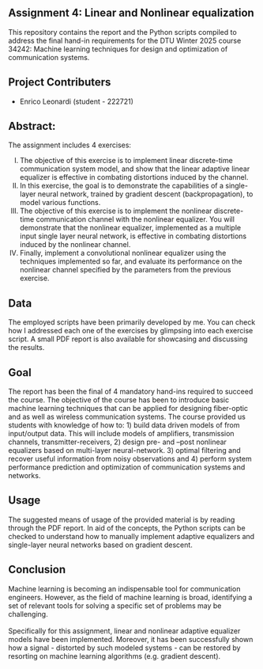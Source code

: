 ## Assignment 4: Linear and Nonlinear equalization
This repository contains the report and the Python scripts compiled to address the final hand-in requirements for the DTU Winter 2025 course 34242: Machine learning techniques for design and optimization of communication systems.

## Project Contributers
<ul>
  <li>Enrico Leonardi (student - 222721)</li>
</ul>

## Abstract:
The assignment includes 4 exercises:
<ol type="I">
  <li>The objective of this exercise is to implement linear discrete-time communication system model, and show that the linear adaptive linear equalizer is effective in combating distortions induced by the channel.</li>
  <li>In this exercise, the goal is to demonstrate the capabilities of a single-layer neural network, trained by gradient descent (backpropagation), to model various functions.</li>
  <li>The objective of this exercise is to implement the nonlinear discrete-time communication channel with the nonlinear equalizer. You will demonstrate that the nonlinear equalizer, implemented as a multiple input single layer neural network, is effective in combating distortions induced by the nonlinear channel.</li>
  <li>Finally, implement a convolutional nonlinear equalizer using the techniques implemented so far, and evaluate its performance on the nonlinear channel specified by the parameters from the previous exercise.</li>
</ol>

## Data
The employed scripts have been primarily developed by me. You can check how I addressed each one of the exercises by glimpsing into each exercise script. A small PDF report is also available for showcasing and discussing the results.

## Goal
The report has been the final of 4 mandatory hand-ins required to succeed the course. The objective of the course has been to introduce basic machine learning techniques that can be applied for designing fiber-optic and as well as wireless communication systems. The course provided us students with knowledge of how to: 1) build data driven models of from input/output data. This will include models of amplifiers, transmission channels, transmitter-receivers, 2) design pre- and –post nonlinear equalizers based on multi-layer neural-network. 3) optimal filtering and recover useful information from noisy observations and 4) perform system performance prediction and optimization of communication systems and networks.

## Usage
The suggested means of usage of the provided material is by reading through the PDF report. In aid of the concepts, the Python scripts can be checked to understand how to manually implement adaptive equalizers and single-layer neural networks based on gradient descent.

## Conclusion
Machine learning is becoming an indispensable tool for communication engineers. However, as the field of machine learning is broad, identifying a set of relevant tools for solving a specific set of problems may be challenging. <br/><br/> Specifically for this assignment, linear and nonlinear adaptive equalizer models have been implemented. Moreover, it has been successfully shown how a signal - distorted by such modeled systems - can be restored by resorting on machine learning algorithms (e.g. gradient descent).
